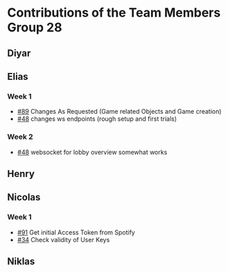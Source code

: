 # Contributions of the Team Members Group 28

## Diyar

## Elias
### Week 1
* [#89](https://github.com/sopra-fs24-group-28/spotify-memory-server/issues/89) Changes As Requested (Game related Objects and Game creation)
* [#48](https://github.com/sopra-fs24-group-28/spotify-memory-server/issues/48) changes ws endpoints (rough setup and first trials)


### Week 2
* [#48](https://github.com/sopra-fs24-group-28/spotify-memory-server/issues/48) websocket for lobby overview somewhat works

## Henry

## Nicolas
### Week 1

* [#91](https://github.com/sopra-fs24-group-28/spotify-memory-server/issues/91) Get initial Access Token from Spotify
* [#34](https://github.com/sopra-fs24-group-28/spotify-memory-server/issues/34) Check validity of User Keys 

## Niklas
